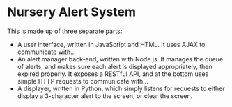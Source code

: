 # Nursery Alert System

This is made up of three separate parts:
* A user interface, written in JavaScript and HTML. It uses AJAX to communicate with...
* An alert manager back-end, written with Node.js. It manages the queue of alerts, and
  makes sure each alert is displayed appropriately, then expired properly. It exposes a
  RESTful API, and at the bottom uses simple HTTP requests to communicate with...
* A displayer, written in Python, which simply listens for requests 
  to either display a 3-character alert to the screen, or clear the screen.
